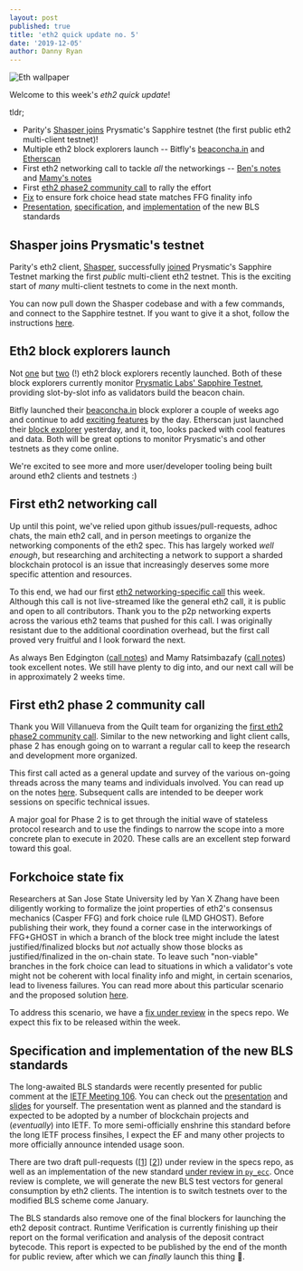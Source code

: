 ```yaml
---
layout: post
published: true
title: 'eth2 quick update no. 5'
date: '2019-12-05'
author: Danny Ryan
---
```


![Eth wallpaper](https://blog.ethereum.org/img/2019/10/kumiko_background.jpeg)

Welcome to this week's _eth2 quick update_!

tldr;

* Parity's [Shasper joins](https://twitter.com/sorpaas/status/1202651945430929409) Prysmatic's Sapphire testnet (the first public eth2 multi-client testnet)!
* Multiple eth2 block explorers launch -- Bitfly's [beaconcha.in](https://beaconcha.in/) and [Etherscan](https://beacon.etherscan.io/)
* First eth2 networking call to tackle _all_ the networkings -- [Ben's notes](https://hackmd.io/@benjaminion/BJ3YqrSTr) and [Mamy's notes](https://gist.github.com/mratsim/fef2b0a7c5a335ac6bc61c01592b3fea)
* First [eth2 phase2 community call](https://github.com/ethereum/eth2.0-pm/issues/103) to rally the effort 
* [Fix](https://github.com/ethereum/eth2.0-specs/pull/1495) to ensure fork choice head state matches FFG finality info
* [Presentation](https://www.youtube.com/watch?v=dMFgaeRdsfU&feature=youtu.be&t=1009), [specification](https://github.com/ethereum/eth2.0-specs/pull/1499), and [implementation](https://github.com/ethereum/py_ecc/pull/79) of the new BLS standards

## Shasper joins Prysmatic's testnet

Parity's eth2 client, [Shasper](https://github.com/paritytech/shasper), successfully [joined](https://twitter.com/sorpaas/status/1202651945430929409) Prysmatic's Sapphire Testnet marking the first _public_ multi-client eth2 testnet. This is the exciting start of _many_ multi-client testnets to come in the next month.

You can now pull down the Shasper codebase and with a few commands, and connect to the Sapphire testnet. If you want to give it a shot, follow the instructions [here](https://github.com/paritytech/shasper/pull/191).

## Eth2 block explorers launch

Not [one](https://beaconcha.in/) but [two](https://beacon.etherscan.io/) (!) eth2 block explorers recently launched. Both of these block explorers currently monitor [Prysmatic Labs' Sapphire Testnet](https://prylabs.net/), providing slot-by-slot info as validators build the beacon chain.

Bitfly launched their [beaconcha.in](https://beaconcha.in/) block explorer a couple of weeks ago and continue to add [exciting features](https://twitter.com/etherchain_org/status/1202506562746638336) by the day. Etherscan just launched their [block explorer](https://beacon.etherscan.io/) yesterday, and it, too, looks packed with cool features and data. Both will be great options to monitor Prysmatic's and other testnets as they come online.

We're excited to see more and more user/developer tooling being built around eth2 clients and testnets :)

## First eth2 networking call

Up until this point, we've relied upon github issues/pull-requests, adhoc chats, the main eth2 call, and in person meetings to organize the networking components of the eth2 spec. This has largely worked _well enough_, but researching and architecting a network to support a sharded blockchain protocol is an issue that increasingly deserves some more specific attention and resources.

To this end, we had our first [eth2 networking-specific call](https://github.com/ethereum/eth2.0-pm/issues/106) this week. Although this call is not live-streamed like the general eth2 call, it is public and open to all contributors. Thank you to the p2p networking experts across the various eth2 teams that pushed for this call. I was originally resistant due to the additional coordination overhead, but the first call proved very fruitful and I look forward the next.

As always Ben Edgington ([call notes](https://hackmd.io/@benjaminion/BJ3YqrSTr)) and Mamy Ratsimbazafy ([call notes](https://gist.github.com/mratsim/fef2b0a7c5a335ac6bc61c01592b3fea)) took excellent notes. We still have plenty to dig into, and our next call will be in approximately 2 weeks time.

## First eth2 phase 2 community call

Thank you Will Villanueva from the Quilt team for organizing the [first eth2 phase2 community call](https://github.com/ethereum/eth2.0-pm/issues/103). Similar to the new networking and light client calls, phase 2 has enough going on to warrant a regular call to keep the research and development more organized. 

This first call acted as a general update and survey of the various on-going threads across the many teams and individuals involved. You can read up on the notes [here](https://github.com/ethereum/eth2.0-pm/issues/103#issuecomment-561938586). Subsequent calls are intended to be deeper work sessions on specific technical issues.

A major goal for Phase 2 is to get through the initial wave of stateless protocol research and to use the findings to narrow the scope into a more concrete plan to execute in 2020. These calls are an excellent step forward toward this goal.

## Forkchoice state fix

Researchers at San Jose State University led by Yan X Zhang have been diligently working to formalize the joint properties of eth2's consensus mechanics (Casper FFG) and fork choice rule (LMD GHOST). Before publishing their work, they found a corner case in the interworkings of FFG+GHOST in which a branch of the block tree might include the latest justified/finalized blocks but _not_ actually show those blocks as justified/finalized in the on-chain state. To leave such "non-viable" branches in the fork choice can lead to situations in which a validator's vote might not be coherent with local finality info and might, in certain scenarios, lead to liveness failures. You can read more about this particular scenario and the proposed solution [here](https://notes.ethereum.org/@djrtwo/HynY6CthS).

To address this scenario, we have a [fix under review](https://github.com/ethereum/eth2.0-specs/pull/1495) in the specs repo. We expect this fix to be released within the week.

## Specification and implementation of the new BLS standards

The long-awaited BLS standards were recently presented for public comment at the [IETF Meeting 106](https://www.ietf.org/how/meetings/106/). You can check out the [presentation](https://www.youtube.com/watch?v=dMFgaeRdsfU&feature=youtu.be&t=1009) and [slides](https://datatracker.ietf.org/meeting/106/materials/slides-106-cfrg-update-on-draft-irtf-cfrg-hash-to-curve) for yourself. The presentation went as planned and the standard is expected to be adopted by a number of blockchain projects and (_eventually_) into IETF. To more semi-officially enshrine this standard before the long IETF process finsihes, I expect the EF and many other projects to more officially announce intended usage soon.

There are two draft pull-requests ([[1](https://github.com/ethereum/eth2.0-specs/pull/1398)] [[2](https://github.com/ethereum/eth2.0-specs/pull/1499)]) under review in the specs repo, as well as an implementation of the new standard [under review in `py_ecc`](https://github.com/ethereum/py_ecc/pull/79). Once review is complete, we will generate the new BLS test vectors for general consumption by eth2 clients. The intention is to switch testnets over to the modified BLS scheme come January.

The BLS standards also remove one of the final blockers for launching the eth2 deposit contract. Runtime Verification is currently finishing up their report on the formal verification and analysis of the deposit contract bytecode. This report is expected to be published by the end of the month for public review, after which we can _finally_ launch this thing 🚀. 
